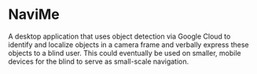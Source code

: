 # NaviMe

A desktop application that uses object detection via Google Cloud to identify and localize objects in a camera frame and verbally express these objects to a blind user. This could eventually be used on smaller, mobile devices for the blind to serve as small-scale navigation.


